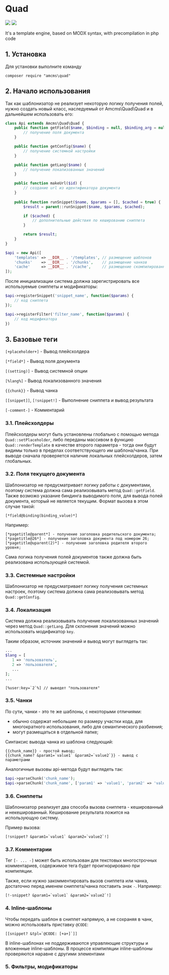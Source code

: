 # Quad

<img src="https://travis-ci.org/amcms/quad.svg?branch=master"> <img src="https://img.shields.io/badge/PHP-%3E=5.6-green.svg?php=5.6">

It's a template engine, based on MODX syntax, with precompilation in php code

## 1. Установка

Для установки выполните команду
```
composer require "amcms\quad"
```

## 2. Начало использования

Так как шаблонизатор не реализует некоторую логику получения полей, нужно создать новый класс, наследуемый от Amcms\Quad\Quad и в дальнейшем использовать его:
```php
class Api extends Amcms\Quad\Quad {
    public function getField($name, $binding = null, $binding_arg = null) {
        // получение поля документа
    }

    public function getConfig($name) {
        // получение системной настройки
    }

    public function getLang($name) {
        // получение локализованных значений
    }

    public function makeUrl($id) {
        // создание url из идентификатора документа
    }
    
    public function runSnippet($name, $params = [], $cached = true) {
        $result = parent::runSnippet($name, $params, $cached);

        if ($cached) {
            // дополнительные действия по кешированию сниппета
        }

        return $result;
    }
}

$api = new Api([
    'templates' => __DIR__ . '/templates', // размещение шаблонов
    'chunks'    => __DIR__ . '/chunks',    // размещение чанков
    'cache'     => __DIR__ . '/cache',     // размещение скомпилированных шаблонов (или false)
]);
```

После инициализации система должна зарегистрировать все используемые сниппеты и модификаторы:
```php
$api->registerSnippet('snippet_name', function($params) {
    // код сниппета
});

$api->registerFilter('filter_name', function($params) {
    // код модификатора
})
```

## 3. Базовые теги

`[+placeholder+]` - Вывод плейсхолдера

`[*field*]` - Вывод поля документа

`[(setting)]` - Вывод системной опции

`[%lang%]` - Вывод локализованного значения

`{{chunk}}` - Вывод чанка

`[[snippet]]`, `[!snippet!]` - Выполнение сниппета и вывод результата

`[-comment-]` - Комментарий

### 3.1. Плейсхолдеры

Плейсхолдеры могут быть установлены глобально с помощью метода `Quad::setPlaceholder`, либо переданы массивом в функцию `Quad::renderTemplate` в качестве второго параметра - тогда они будут видимы только в пределах соответствующего им шаблона/чанка.
При выводе сначала проверяется наличие локальных плейсхолдеров, затем глобальных.

### 3.2. Поля текущего документа

Шаблонизатор не предусматривает логику работы с документами, поэтому система должна сама реализовывать метод `Quad::getField`.
Также возможо указание биндинга выводимого поля, для вывода полей документа, который не является текущим.
Формат вызова в этом случае такой:
```
[*field@binding(binding_value)*]
```

Например:

```
[*pagetitle@parent*] - получение заголовка родительского документа;
[*pagetitle@26*] - получение заголовка документа под номером 26;
[*pagetitle@uparent(2)*] - получение заголовка родителя второго уровня;
```

Сама логика получения полей документов также должна быть реализована использующей системой.

### 3.3. Системные настройки

Шаблонизатор не предусматривает логику получения системных настроек, поэтому система должна сама реализовывать метод `Quad::getConfig`.

### 3.4. Локализация

Система должна реализовывать получение локализованных значений через метод `Quad::getLang`. Для склонения значений можно использовать модификатор `key`.

Таким образом, источник значений и вывод могут выглядеть так:

```php
...
$lang = [
   1 => 'пользователь',
   2 => 'пользователя',
   ...
];
...
```

```
[%user:key=`2`%] // выведет "пользователя"
```

### 3.5. Чанки

По сути, чанки - это те же шаблоны, с некоторыми отличиями:
- обычно содержат небольшие по размеру участки кода, для многократного использования, либо для семантического разбиения;
- могут размещаться в отдельной папке;

Синтаксис вывода чанка из шаблона следующий:
```
{{chunk_name}} - простой вывод;
{{chunk_name? &param1=`value1` &param2=`value2`}} - вывод с параметрами
```

Аналогичные вызовы api-метода будут выглядеть так:
```php
$api->parseChunk('chunk_name');
$api->parseChunk('chunk_name', ['param1' => 'value1', 'param2' => 'value2']);
```

### 3.6. Сниппеты

Шаблонизатор реализует два способа вызова сниппета - кешированный и некешированный.
Кеширование результата ложится на использующую систему.

Пример вызова:
```
[!snippet? &param1=`value1` &param2=`value2`!]
```

### 3.7. Комментарии

Тег `[- ... -]` может быть использован для текстовых многострочных комментариев,
содержимое тега будет проигнорировано при компиляции.

Также, если нужно закомментировать вызов сниппета или чанка, достаточно перед именем сниппета/чанка
поставить знак `-`. Например:
```
[!-snippet? &param1=`value1` &param2=`value2`!]
```

### 4. Inline-шаблоны

Чтобы передать шаблон в сниппет напрямую, а не сохраняя в чанк, можно использовать приставку `@CODE`:

```
[[snippet? &tpl=`@CODE: [+a+]`]]
```

В inline-шаблонах не поддерживаются управляющие структуры и вложенные inline-шаблоны.
В процессе компиляции inline-шаблоны проверяются наравне с другими элементами

### 5. Фильтры, модификаторы



